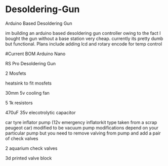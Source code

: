# Desoldering-Gun
Arduino Based Desoldering Gun   

im building an arduino based
desoldering gun controller owing to the fact I bought the gun without a base station very cheap. 
currently its pretty dumb but functional. 
Plans include adding lcd and rotary encode for temp control

#Current BOM
Arduino Nano

RS Pro Desoldering Gun

2 Mosfets

heatsink to fit mosfets

30mm 5v cooling fan

5 1k resistors

470uF 35v elecotrolytic capacitor

car tyre inflator pump (12v emergency inflatorkit type taken from a scrap peugeot car) modified to be vacuum pump modifications depend on your particular pump but you need to remove valving from pump and add a pair of check valves

2 aquarium check valves

3d printed valve block
